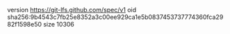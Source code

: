 version https://git-lfs.github.com/spec/v1
oid sha256:9b4543c7fb25e8352a3c00ee929ca1e5b0837453737774360fca2982f1598e50
size 10306
